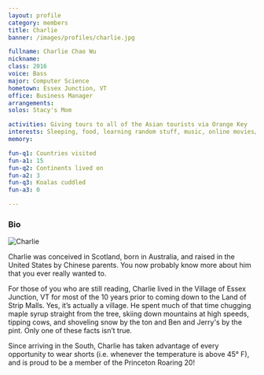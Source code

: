 ```yaml
---
layout: profile
category: members
title: Charlie
banner: /images/profiles/charlie.jpg

fullname: Charlie Chao Wu
nickname: 
class: 2016
voice: Bass
major: Computer Science
hometown: Essex Junction, VT
office: Business Manager
arrangements: 
solos: Stacy's Mom

activities: Giving tours to all of the Asian tourists via Orange Key
interests: Sleeping, food, learning random stuff, music, online movies/television, food, and sleeping
memory: 

fun-q1: Countries visited
fun-a1: 15
fun-q2: Continents lived on
fun-a2: 3
fun-q3: Koalas cuddled
fun-a3: 0

---
```


### Bio

![Charlie](/images/members/current/charlie.jpg)

Charlie was conceived in Scotland, born in Australia, and raised in the United States by Chinese parents.  You now probably know more about him that you ever really wanted to. 

For those of you who are still reading, Charlie lived in the Village of Essex Junction, VT for most of the 10 years prior to coming down to the Land of Strip Malls.  Yes, it’s actually a village.  He spent much of that time chugging maple syrup straight from the tree, skiing down mountains at high speeds, tipping cows, and shoveling snow by the ton and Ben and Jerry's by the pint.  Only one of these facts isn’t true. 

Since arriving in the South, Charlie has taken advantage of every opportunity to wear shorts (i.e. whenever the temperature is above 45° F), and is proud to be a member of the Princeton Roaring 20!
